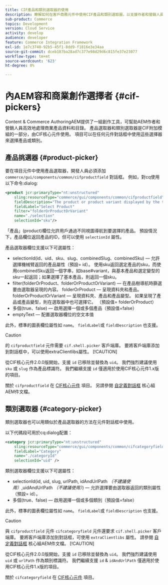 ```yaml
---
title: CIF產品和類別選取器的使用
description: 瞭解如何在客戶商務元件中使用CIF產品和類別選取器，以支援作者和營銷人員高效地處理商務產品和目錄資料。
sub-product: Commerce
topics: Development
version: Cloud Service
activity: develop
audience: developer
feature: Commerce Integration Framework
exl-id: 1e7c3748-92b5-45f1-8dd9-f1816e3e34aa
source-git-commit: dceb187ba28ad7c377e98d29d6c815fe37e23077
workflow-type: tm+mt
source-wordcount: '623'
ht-degree: 0%

---
```


# 內AEM容和商業創作選擇者 {#cif-pickers}

Content &amp; Commerce AuthoringAEM提供了一組創作工具，可幫助AEM作者和營銷人員高效地處理商業產品資料和目錄。 產品選取器和類別選取器是CIF附加模組的一部分，由CIF核心元件使用。 項目可以在任何元件對話框中使用這些選擇器來選擇產品或類別。

## 產品挑選器 {#product-picker}

要在項目元件中使用產品選取器，開發人員必須添加 `commerce/gui/components/common/cifproductfield` 對話框。 例如，對cq使用以下命令:dialog:

```xml
<product jcr:primaryType="nt:unstructured"
    sling:resourceType="commerce/gui/components/common/cifproductfield"
    fieldDescription="The product or product variant displayed by the teaser"
    fieldLabel="Select Product"
    filter="folderOrProductOrVariant"
    name="./selection"
    selectionId="sku"/>
```

「產品」(product)欄位允許用戶通過不同視圖導航到要選擇的產品。 預設情況下，產品欄位返回產品的ID，但可以使用 `selectionId` 屬性。

產品選取器欄位支援以下可選屬性：

- selectionId(id、uid、sku、slug、combinedSlug、combinedSku) — 允許選擇機械臂返回的產品屬性（預設= id）。 使用sku返回選定產品的sku，而使用combinedSku返回一個字串，如base#variant，與基本產品和選定變型的sku一起返回；如果選擇了基本產品，則返回一個sku。
- filter(folderOrProduct、folderOrProductOrVariant) — 在產品樹導航時篩選要由選取器呈現的內容。 folderOrProduct — 呈現資料夾和產品。 folderOrProductOrVariant — 呈現資料夾、產品和產品變型。 如果呈現了產品或產品變型，則在選取器中也可選擇它。 （預設值= folderOrProduct）
- 多個(true、false) — 啟用選擇一個或多個產品（預設值=false）
- emptyText — 配置選取器欄位的空文本值

此外，標準的圖表欄位屬性如 `name`。 `fieldLabel`或 `fieldDescription` 也支援。

>[!CAUTION]
>
>的 `cifproductfield` 元件需要 `cif.shell.picker` 客戶端庫。 要將客戶端庫添加到對話框中，可以使用extraClientlibs屬性。
>[!CAUTION]
>
>從CIF核心元件2.0.0版開始，支援 `id` 已移除並替換為 `uid`。 我們強烈建議使用 `sku` 或 `slug` 作為產品標識符。 我們繼續支援 `id` 僅適用於使用CIF核心元件1.x版的項目。

關於 `cifproductfield` 在 [CIF核心元件](https://github.com/adobe/aem-core-cif-components/blob/master/ui.apps/src/main/content/jcr_root/apps/core/cif/components/commerce/productteaser/v1/productteaser/_cq_dialog/.content.xml) 項目。 另請參閱 [自定義對話框](https://experienceleague.adobe.com/docs/experience-manager-core-components/using/developing/customizing.html?lang=en#customizing-dialogs) 核心組AEM件文檔。

## 類別選取器 {#category-picker}

類別選取器也可以用類似於產品選取器的方法在元件對話框中使用。

以下代碼段可用於cq:dialog配置：

```xml
<category jcr:primaryType="nt:unstructured" 
    sling:resourceType="commerce/gui/components/common/cifcategoryfield" 
    fieldLabel="Category" 
    name="./categoryId" 
    selectionId="uid" />
```

類別選取器欄位支援以下可選屬性：

- selectionId(id, uid, slug, urlPath, idAndUrlPath _（不建議使用）_,uidAndUrlPath _（不建議使用）_) — 允許選擇要由選取器返回的類別屬性（預設= id）。
- 多個(true、false) — 啟用選擇一個或多個類別（預設值=false）

此外，標準的圖表欄位屬性如 `name`。 `fieldLabel`或 `fieldDescription` 也支援。

>[!CAUTION]
>
>與 `cifproductfield` 元件 `cifcategoryfield` 元件還要求 `cif.shell.picker` 客戶端庫。 要將客戶端庫添加到對話框，可使用 `extraClientlibs` 屬性。 請參閱 [自定義對話框](https://experienceleague.adobe.com/docs/experience-manager-core-components/using/developing/customizing.html?lang=en#customizing-dialogs) 核心組AEM件文檔。
>[!CAUTION]
>
>從CIF核心元件2.0.0版開始，支援 `id` 已移除並替換為 `uid`。 我們強烈建議使用 `uid` 或 `urlPath` 作為類別標識符。 我們繼續支援 `id` &amp; `idAndUrlPath` 僅適用於使用CIF核心元件1.x版的項目。

關於 `cifcategoryfield` 在 [CIF核心元件](https://github.com/adobe/aem-core-cif-components/blob/master/ui.apps/src/main/content/jcr_root/apps/core/cif/components/commerce/featuredcategorylist/v1/featuredcategorylist/_cq_dialog/.content.xml) 項目。
